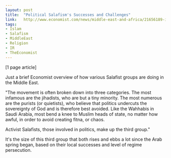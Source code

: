 ```yaml
---
layout: post
title:  "Political Salafism's Successes and Challenges"
link:   http://www.economist.com/news/middle-east-and-africa/21656189-islams-most-conservative-adherents-are-finding-politics-hard-it-beats
tags:
- Islam
- Salafism
- MiddleEast
- Religion
- IR
- TheEconomist
---
```


[1 page article]

Just a brief Economist overview of how various Salafist groups are doing in the Middle East.

"The movement is often broken down into three categories. The most infamous are the jihadists, who are but a tiny minority. The most numerous are the purists (or quietists), who believe that politics undercuts the sovereignty of God and is therefore best avoided. Like the Wahhabis in Saudi Arabia, most bend a knee to Muslim heads of state, no matter how awful, in order to avoid creating fitna, or chaos.

Activist Salafists, those involved in politics, make up the third group."

It's the size of this third group that both rises and ebbs a lot since the Arab spring began, based on their local successes and level of regime persecution.